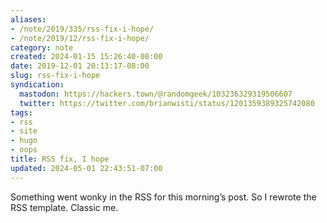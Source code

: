 ```yaml
---
aliases:
- /note/2019/335/rss-fix-i-hope/
- /note/2019/12/rss-fix-i-hope/
category: note
created: 2024-01-15 15:26:40-08:00
date: 2019-12-01 20:13:17-08:00
slug: rss-fix-i-hope
syndication:
  mastodon: https://hackers.town/@randomgeek/103236329319506607
  twitter: https://twitter.com/brianwisti/status/1201359389325742080
tags:
- rss
- site
- hugo
- oops
title: RSS fix, I hope
updated: 2024-05-01 22:43:51-07:00
---
```


Something went wonky in the RSS for this morning’s post. So I rewrote the RSS template. Classic me.